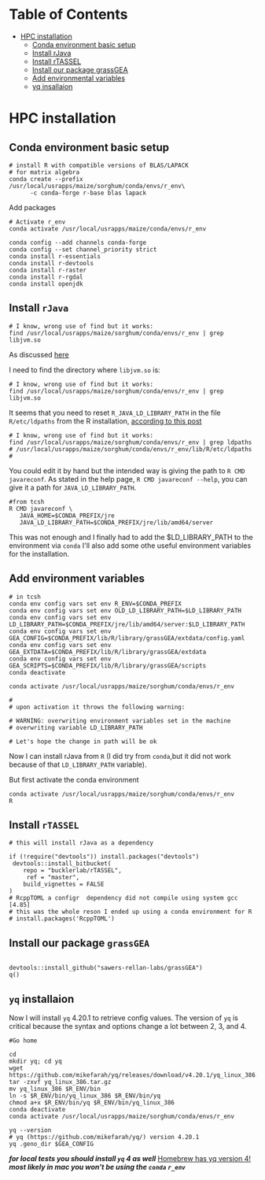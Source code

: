 Table of Contents
=================

* [HPC installation](#hpc-installation)
   * [Conda environment basic setup](#conda-environment-basic-setup)
   * [Install rJava](#install-rjava)
   * [Install rTASSEL](#install-rtassel)
   * [Install our package grassGEA](#install-our-package-grassgea)
   * [Add environmental variables](#add-environmental-variables)
   * [yq insallaion](#yq-insallaion)
   
# HPC installation

## Conda environment basic setup
```{bash}
# install R with compatible versions of BLAS/LAPACK
# for matrix algebra
conda create --prefix /usr/local/usrapps/maize/sorghum/conda/envs/r_env\
      -c conda-forge r-base blas lapack
```
Add packages

```{bash}
# Activate r_env
conda activate /usr/local/usrapps/maize/conda/envs/r_env

conda config --add channels conda-forge   
conda config --set channel_priority strict
conda install r-essentials
conda install r-devtools
conda install r-raster
conda install r-rgdal
conda install openjdk

```

## Install `rJava`

```{sh}
# I know, wrong use of find but it works:
find /usr/local/usrapps/maize/sorghum/conda/envs/r_env | grep libjvm.so
```
As discussed [here](https://stackoverflow.com/questions/58607146/unable-to-run-a-simple-jni-program-error-message-when-installing-rjava-on-r-3)

I need to find the directory where `libjvm.so` is:

```{sh}
# I know, wrong use of find but it works:
find /usr/local/usrapps/maize/sorghum/conda/envs/r_env | grep libjvm.so
```

It seems that you need to reset `R_JAVA_LD_LIBRARY_PATH` in the file `R/etc/ldpaths` from the R installation, [according to this post](https://orinanobworld.blogspot.com/2016/12/rjava-gift-that-keeps-on-giving.html) 

```{sh}
# I know, wrong use of find but it works:
find /usr/local/usrapps/maize/sorghum/conda/envs/r_env | grep ldpaths
# /usr/local/usrapps/maize/sorghum/conda/envs/r_env/lib/R/etc/ldpaths #
```
You could edit it by hand but the intended way is giving the path to `R CMD javareconf`.
As stated in the help page, `R CMD javareconf --help`, you can give it a path for `JAVA_LD_LIBRARY_PATH`. 

```{sh}
#from tcsh
R CMD javareconf \
   JAVA_HOME=$CONDA_PREFIX/jre
   JAVA_LD_LIBRARY_PATH=$CONDA_PREFIX/jre/lib/amd64/server
```

This was not enough and I finally had to add the $LD_LIBRARY_PATH to the environment via `conda`
I'll also add some othe useful environment variables for the installation.

## Add environment variables

```{sh}
# in tcsh
conda env config vars set env R_ENV=$CONDA_PREFIX
conda env config vars set env OLD_LD_LIBRARY_PATH=$LD_LIBRARY_PATH
conda env config vars set env LD_LIBRARY_PATH=$CONDA_PREFIX/jre/lib/amd64/server:$LD_LIBRARY_PATH
conda env config vars set env GEA_CONFIG=$CONDA_PREFIX/lib/R/library/grassGEA/extdata/config.yaml
conda env config vars set env GEA_EXTDATA=$CONDA_PREFIX/lib/R/library/grassGEA/extdata
conda env config vars set env GEA_SCRIPTS=$CONDA_PREFIX/lib/R/library/grassGEA/scripts
conda deactivate 

conda activate /usr/local/usrapps/maize/sorghum/conda/envs/r_env

#
# upon activation it throws the following warning:

# WARNING: overwriting environment variables set in the machine
# overwriting variable LD_LIBRARY_PATH

# Let's hope the change in path will be ok
```

Now I can install rJava from `R` (I did try from `conda`,but  it did not work because of that `LD_LIBRARY_PATH` variable).

But first activate the conda environment

```{bash}
conda activate /usr/local/usrapps/maize/sorghum/conda/envs/r_env
R
```

## Install `rTASSEL`

```{r}
# this will install rJava as a dependency

if (!require("devtools")) install.packages("devtools")
 devtools::install_bitbucket(
    repo = "bucklerlab/rTASSEL",
     ref = "master",
    build_vignettes = FALSE
)
# RcppTOML a configr  dependency did not compile using system gcc [4.85]
# this was the whole reson I ended up using a conda environment for R
# install.packages('RcppTOML')
```

## Install our package `grassGEA`

```{r}

devtools::install_github("sawers-rellan-labs/grassGEA")
q()
```


## `yq` installaion

Now I  will install `yq` 4.20.1  to retrieve config values.
The version of  `yq` is critical because the syntax and options change a lot between 2, 3, and 4.

```{sh}
#Go home

cd 
mkdir yq; cd yq
wget https://github.com/mikefarah/yq/releases/download/v4.20.1/yq_linux_386.tar.gz
tar -zxvf yq_linux_386.tar.gz
mv yq_linux_386 $R_ENV/bin
ln -s $R_ENV/bin/yq_linux_386 $R_ENV/bin/yq
chmod a+x $R_ENV/bin/yq $R_ENV/bin/yq_linux_386
conda deactivate
conda activate /usr/local/usrapps/maize/sorghum/conda/envs/r_env
```

```{bash}
yq --version
# yq (https://github.com/mikefarah/yq/) version 4.20.1
yq .geno_dir $GEA_CONFIG
```

***for local tests you should install `yq` 4 as well***
[Homebrew has yq version 4!](https://formulae.brew.sh/formula/yq)
***most likely in mac you won't be using the `conda` `r_env`***








